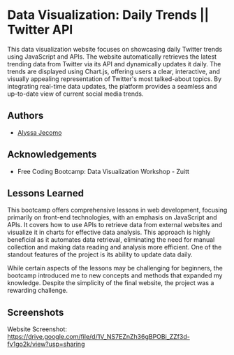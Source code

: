 
# Data Visualization: Daily Trends || Twitter API 

This data visualization website focuses on showcasing daily Twitter trends using JavaScript and APIs. The website automatically retrieves the latest trending data from Twitter via its API and dynamically updates it daily. The trends are displayed using Chart.js, offering users a clear, interactive, and visually appealing representation of Twitter's most talked-about topics. By integrating real-time data updates, the platform provides a seamless and up-to-date view of current social media trends.






## Authors

- [Alyssa Jecomo](https://github.com/Guo-Alyssa-Lyn)




## Acknowledgements

 - Free Coding Bootcamp: Data Visualization Workshop - Zuitt 

## Lessons Learned

This bootcamp offers comprehensive lessons in web development, focusing primarily on front-end technologies, with an emphasis on JavaScript and APIs. It covers how to use APIs to retrieve data from external websites and visualize it in charts for effective data analysis. This approach is highly beneficial as it automates data retrieval, eliminating the need for manual collection and making data reading and analysis more efficient. One of the standout features of the project is its ability to update data daily.

While certain aspects of the lessons may be challenging for beginners, the bootcamp introduced me to new concepts and methods that expanded my knowledge. Despite the simplicity of the final website, the project was a rewarding challenge.


## Screenshots

Website Screenshot: https://drive.google.com/file/d/1V_NS7EZnZh36gBPOBi_ZZf3d-fv1go2k/view?usp=sharing

